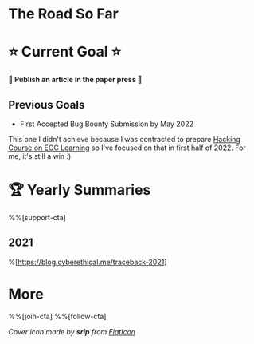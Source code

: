 # The Road So Far

# ⭐ Current Goal ⭐

**🎯 Publish an article in the paper press 🎯**

## Previous Goals

* First Accepted Bug Bounty Submission by May 2022

This one I didn't achieve because I was contracted to prepare [Hacking Course on ECC Learning](https://blog.cyberethical.me/course-hands-on-javascript-for-ethical-hacking) so I've focused on that in first half of 2022. For me, it's still a win :)

# 🏆 Yearly Summaries

%%[support-cta]

## 2021

%[https://blog.cyberethical.me/traceback-2021]

# More

%%[join-cta]
%%[follow-cta]

_Cover icon made by **srip** from [FlatIcon](http://flaticon.com)_